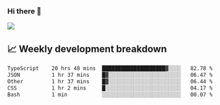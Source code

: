 ### Hi there 👋
<img align="center" src="https://github-readme-stats.vercel.app/api?username=Tumao727&show_icons=true&hide_title=true&theme=dracula" />


## 📈 Weekly development breakdown
<!--START_SECTION:waka-->

```txt
TypeScript    20 hrs 48 mins  ████████████████████▓░░░░   82.78 %
JSON          1 hr 37 mins    █▓░░░░░░░░░░░░░░░░░░░░░░░   06.47 %
Other         1 hr 37 mins    █▓░░░░░░░░░░░░░░░░░░░░░░░   06.44 %
CSS           1 hr 2 mins     █░░░░░░░░░░░░░░░░░░░░░░░░   04.17 %
Bash          1 min           ░░░░░░░░░░░░░░░░░░░░░░░░░   00.07 %
```

<!--END_SECTION:waka-->